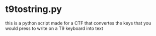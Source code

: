 # t9tostring.py

this is a python script made for a CTF that convertes the keys that you would press to write on a T9 keyboard into text
